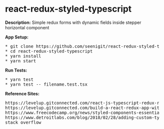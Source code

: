 # react-redux-styled-typescript
**Description:**
Simple redux forms with dynamic fields inside stepper horizontal component

**App Setup:**
<pre>
* git clone https://github.com/seenigit/react-redux-styled-typescript.git
* cd react-redux-styled-typescript
* yarn install
* yarn start   
</pre>

**Run Tests:**
<pre>
* yarn test
* yarn test -- filename.test.tsx
</pre>

**Reference Sites:**
<pre>
https://levelup.gitconnected.com/react-js-typescript-redux-redux-form-jest-e522995ebe36
https://levelup.gitconnected.com/build-a-react-redux-app-with-typescript-and-redux-form-part-2-8e3b2057d05a
https://www.freecodecamp.org/news/styled-components-essentials-in-three-steps/
https://www.detroitlabs.com/blog/2018/02/28/adding-custom-type-definitions-to-a-third-party-library/
stack overflow
</pre>
